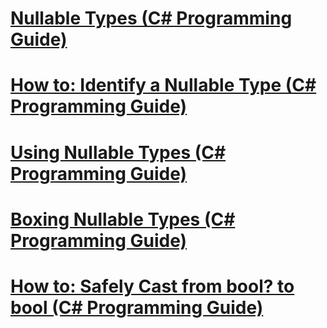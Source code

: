# [Nullable Types (C# Programming Guide)](index.md)
# [How to: Identify a Nullable Type (C# Programming Guide)](how-to-identify-a-nullable-type.md)
# [Using Nullable Types (C# Programming Guide)](using-nullable-types.md)
# [Boxing Nullable Types (C# Programming Guide)](boxing-nullable-types.md)
# [How to: Safely Cast from bool? to bool (C# Programming Guide)](how-to-safely-cast-from-bool-to-bool.md)
